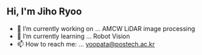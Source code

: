 ## Hi, I'm Jiho Ryoo

- 🔭 I’m currently working on ... AMCW LiDAR image processing
- 🌱 I’m currently learning ... Robot Vision
- 📫 How to reach me: ... yoopata@postech.ac.kr
